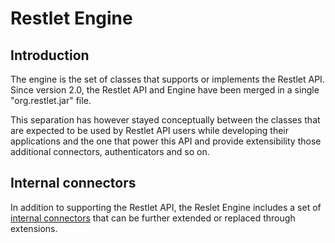 # Restlet Engine

## Introduction

The engine is the set of classes that supports or implements the Restlet
API. Since version 2.0, the Restlet API and Engine have been merged in a
single "org.restlet.jar" file.

This separation has however stayed conceptually between the classes that
are expected to be used by Restlet API users while developing their
applications and the one that power this API and provide extensibility
those additional connectors, authenticators and so on.

## Internal connectors

In addition to supporting the Restlet API, the Reslet Engine includes a set
of [internal connectors](internal-connectors/00_overview.md) that can be further extended or replaced through
extensions.
